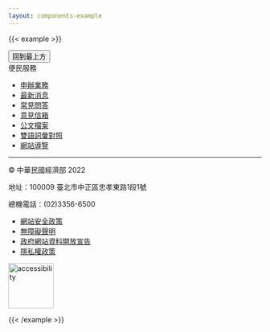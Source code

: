 ```yaml
---
layout: components-example
---
```


{{< example >}}

<div class="d-flex justify-content-center">
  <button type="button" class="btn btn-less-important"><i class="bi bi-arrow-up-circle"></i><span>回到最上方</span></button>
</div>
<footer class="bg-brand">
  <div class="container">
    <div class="title">便民服務</div>
    <ul class="nav">
      <li class="nav-item"><a href="#">申辦業務</a></li>
      <li class="nav-item"><a href="#">最新消息</a></li>
      <li class="nav-item"><a href="#">常見問答</a></li>
      <li class="nav-item"><a href="#">意見信箱</a></li>
      <li class="nav-item"><a href="#">公文檔案</a></li>
      <li class="nav-item"><a href="#">雙語詞彙對照</a></li>
      <li class="nav-item"><a href="#">網站導覽</a></li>
    </ul>
    <hr>
    <p>© 中華民國經濟部 2022</p>
    <p>地址：100009 臺北市中正區忠孝東路1段1號</p>
    <p>總機電話：(02)3356-6500</p>
    <div class="row">
      <div class="col-12 d-md-flex justify-content-md-between">
        <ul class="nav nav-secondary">
          <li class="nav-item"><a href="#">網站安全政策</a></li>
          <li class="nav-item"><a href="#">無障礙聲明</a></li>
          <li class="nav-item"><a href="#">政府網站資料開放宣告</a></li>
          <li class="nav-item"><a href="#">隱私權政策</a></li>
        </ul>
        <div class="align-self-md-center" >
          <img src="https://design.pdis.tw/img/accessibility.jpg" alt="accessibility" width="90">
        </div>
      </div>
    </div>
  </div>
</footer>

{{< /example >}}